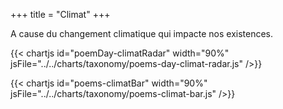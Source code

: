 +++
title = "Climat"
+++

A cause du changement climatique qui impacte nos existences.

{{< chartjs id="poemDay-climatRadar" width="90%" jsFile="../../charts/taxonomy/poems-day-climat-radar.js" />}}

{{< chartjs id="poems-climatBar" width="90%" jsFile="../../charts/taxonomy/poems-climat-bar.js" />}}